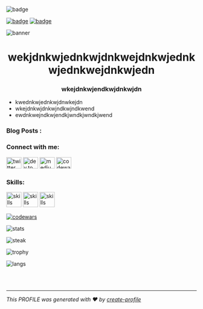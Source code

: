 <p align="left"> 

![badge](https://komarev.com/ghpvc/?username=alestor123)

[![badge](https://img.shields.io/website?label=alestor123.github.io&style=for-the-badge&url=https%3A%2F%2Falestor123.github.io)](alestor123.github.io)
[![badge](https://img.shields.io/twitter/follow/alestor123?color=1DA1F2&logo=twitter&style=for-the-badge)](https://twitter.com/alestor123)
</p>

![banner](wekjdnkwjednkwjednkjwednkwjendkwjednk)

<h1 align="center">wekjdnkwjednkwjdnkwejdnkwjednkwjednkwejdnkwjedn</h1>
<h3 align="center">wkejdnkwjendkwjdnkwjdn</h3>

- kwednkwjednkwjdnwkejdn
- wkejdnkwjdnkwjndkwjndkwend
- ewdnkwejndkwjendkjwndkjwndkjwend


### Blog Posts : 
<!-- BLOG-POST-LIST:START -->
<!-- BLOG-POST-LIST:END -->    
 


### Connect with me:
<p align="left">
 <a target="_blank" href="https://twitter.com/alestor123">
<img alt="twitter" src="https://cdn.jsdelivr.net/npm/simple-icons@5.8.1/icons/twitter.svg" height="30" width="40"></a>
 <a target="_blank" href="https://dev.to/alestor123">
<img alt="dev.to" src="https://cdn.jsdelivr.net/npm/simple-icons@5.8.1/icons/devdotto.svg" height="30" width="40"></a>
 <a target="_blank" href="https://medium.com/@alestor123">
<img alt="medium" src="https://cdn.jsdelivr.net/npm/simple-icons@5.8.1/icons/medium.svg" height="30" width="40"></a>
 <a target="_blank" href="https://www.codewars.com/users/alestor123">
<img alt="codewars" src="https://cdn.jsdelivr.net/npm/simple-icons@5.8.1/icons/codewars.svg" height="30" width="40"></a>
    
</p>
    

### Skills:
 <img src="kejwdnkwjednkjewdnkjwendkwjend" alt="skills" width="40" height="40">  <img src="wkjdnkwjednkwejdn" alt="skills" width="40" height="40">  <img src="ew" alt="skills" width="40" height="40"> 




<p align="left">
<p><a href="https://www.codewars.com/users/alestor123/" ><img alt="codewars"  src="https://www.codewars.com/users/alestor123/badges/large" /> </a> </p> 
<p><img alt="stats"  src="https://github-readme-stats.vercel.app/api?username=alestor123" /></p> 
<p><img alt="steak"  src="https://github-readme-streak-stats.herokuapp.com/?user=alestor123" /></p>
<p><img alt="trophy"  src="https://github-profile-trophy.vercel.app/?username=alestor123" /></p>   
<p><img alt="langs"  src="https://github-readme-stats.vercel.app/api/top-langs?username=alestor123" /></p>    
<br></br>
</p>

---

_This PROFILE was generated with ❤️ by [create-profile](https://github.com/alestor123/CREATE-PROFILE)_